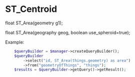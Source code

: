 # ST_Centroid

float ST_Area(geometry g1);

float ST_Area(geography geog, boolean use_spheroid=true);

Example:

```php
    $queryBuilder = $manager->createQueryBuilder();
    $queryBuilder
        ->select("id, ST_Area(things.geometry) as area")
        ->from("geometryOfThings", "things");
    $results = $queryBuilder->getQuery()->getResult();
```
